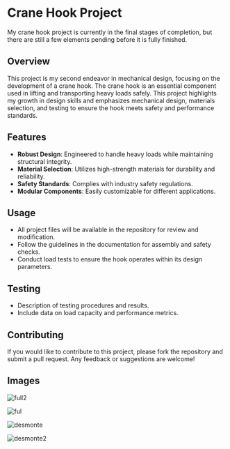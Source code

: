 # Crane Hook Project

My crane hook project is currently in the final stages of completion, but there are still a few elements pending before it is fully finished.

## Overview
This project is my second endeavor in mechanical design, focusing on the development of a crane hook. The crane hook is an essential component used in lifting and transporting heavy loads safely. This project highlights my growth in design skills and emphasizes mechanical design, materials selection, and testing to ensure the hook meets safety and performance standards.

## Features
- **Robust Design**: Engineered to handle heavy loads while maintaining structural integrity.
- **Material Selection**: Utilizes high-strength materials for durability and reliability.
- **Safety Standards**: Complies with industry safety regulations.
- **Modular Components**: Easily customizable for different applications.

## Usage
- All project files will be available in the repository for review and modification.
- Follow the guidelines in the documentation for assembly and safety checks.
- Conduct load tests to ensure the hook operates within its design parameters.

## Testing
- Description of testing procedures and results.
- Include data on load capacity and performance metrics.

## Contributing
If you would like to contribute to this project, please fork the repository and submit a pull request. Any feedback or suggestions are welcome!

## Images
![full2](https://github.com/user-attachments/assets/dff58cab-23a0-427a-ae22-721ddd217383)

![ful](https://github.com/user-attachments/assets/1f3eb1b9-7102-4f44-806f-1d9642423b86)

![desmonte](https://github.com/user-attachments/assets/7455d53f-7a16-4211-830b-aa7d1dcd3186)

![desmonte2](https://github.com/user-attachments/assets/92d51e2b-b73e-4dfd-8043-f962d7f85769)
